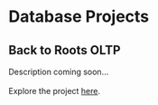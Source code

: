 # Database Projects
## Back to Roots OLTP
Description coming soon...
<br>
<br>Explore the project [here](../Database/BackToRootsOLTP/#top).

